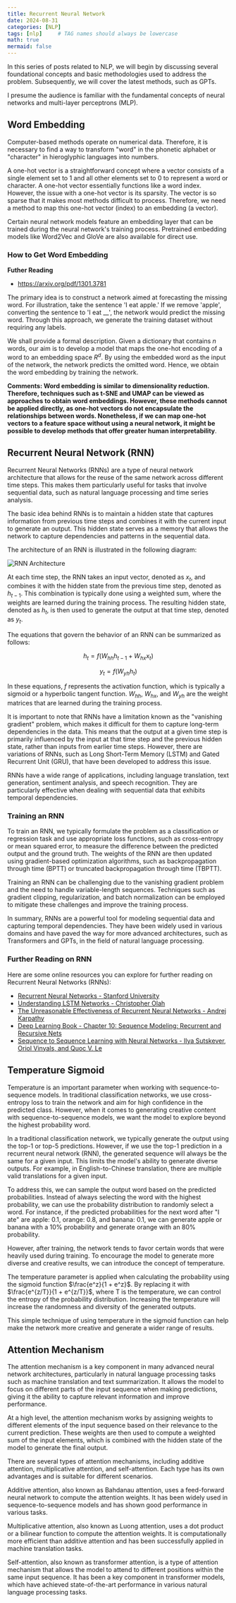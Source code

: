 ```yaml
---
title: Recurrent Neural Network
date: 2024-08-31
categories: [NLP]
tags: [nlp]     # TAG names should always be lowercase
math: true
mermaid: false
---
```


In this series of posts related to NLP, we will begin by discussing several foundational concepts and basic methodologies used to address the problem. Subsequently, we will cover the latest methods, such as GPTs. 

I presume the audience is familiar with the fundamental concepts of neural networks and multi-layer perceptrons (MLP).

## Word Embedding

Computer-based methods operate on numerical data. Therefore, it is necessary to find a way to transform "word" in the phonetic alphabet or "character" in hieroglyphic languages into numbers.

A one-hot vector is a straightforward concept where a vector consists of a single element set to 1 and all other elements set to 0 to represent a word or character.  A one-hot vector essentially functions like a word index.  However, the issue with a one-hot vector is its sparsity. The vector is so sparse that it makes most methods difficult to process. Therefore, we need a method to map this one-hot vector (index) to an embedding (a vector).

Certain neural network models feature an embedding layer that can be trained during the neural network's training process. Pretrained embedding models like Word2Vec and GloVe are also available for direct use.

### How to Get Word Embedding

**Futher Reading**
* https://arxiv.org/pdf/1301.3781

The primary idea is to construct a network aimed at forecasting the missing word. For illustration, take the sentence 'I eat apple.' If we remove 'apple', converting the sentence to 'I eat __', the network would predict the missing word. Through this approach, we generate the training dataset without requiring any labels.

We shall provide a formal description. Given a dictionary that contains $n$ words, our aim is to develop a model that maps the one-hot encoding of a word to an embedding space $R^d$.
By using the embedded word as the input of the network, the network predicts the omitted word. Hence, we obtain the word embedding by training the network.

**Comments: Word embedding is similar to dimensionality reduction. Therefore, techniques such as t-SNE and UMAP can be viewed as approaches to obtain word embeddings. However, these methods cannot be applied directly, as one-hot vectors do not encapsulate the relationships between words. Nonetheless, if we can map one-hot vectors to a feature space without using a neural network, it might be possible to develop methods that offer greater human interpretability**.


## Recurrent Neural Network (RNN)

Recurrent Neural Networks (RNNs) are a type of neural network architecture that allows for the reuse of the same network across different time steps. This makes them particularly useful for tasks that involve sequential data, such as natural language processing and time series analysis.

The basic idea behind RNNs is to maintain a hidden state that captures information from previous time steps and combines it with the current input to generate an output. This hidden state serves as a memory that allows the network to capture dependencies and patterns in the sequential data.

The architecture of an RNN is illustrated in the following diagram:

![RNN Architecture](https://example.com/rnn_architecture.png)

At each time step, the RNN takes an input vector, denoted as $x_t$, and combines it with the hidden state from the previous time step, denoted as $h_{t-1}$. This combination is typically done using a weighted sum, where the weights are learned during the training process. The resulting hidden state, denoted as $h_t$, is then used to generate the output at that time step, denoted as $y_t$.

The equations that govern the behavior of an RNN can be summarized as follows:

$$
h_t = f(W_{hh}h_{t-1} + W_{hx}x_t) 
$$

$$
y_t = f(W_{yh}h_t)
$$

In these equations, $f$ represents the activation function, which is typically a sigmoid or a hyperbolic tangent function. $W_{hh}$, $W_{hx}$, and $W_{yh}$ are the weight matrices that are learned during the training process.

It is important to note that RNNs have a limitation known as the "vanishing gradient" problem, which makes it difficult for them to capture long-term dependencies in the data. This means that the output at a given time step is primarily influenced by the input at that time step and the previous hidden state, rather than inputs from earlier time steps. However, there are variations of RNNs, such as Long Short-Term Memory (LSTM) and Gated Recurrent Unit (GRU), that have been developed to address this issue.

RNNs have a wide range of applications, including language translation, text generation, sentiment analysis, and speech recognition. They are particularly effective when dealing with sequential data that exhibits temporal dependencies.

### Training an RNN

To train an RNN, we typically formulate the problem as a classification or regression task and use appropriate loss functions, such as cross-entropy or mean squared error, to measure the difference between the predicted output and the ground truth. The weights of the RNN are then updated using gradient-based optimization algorithms, such as backpropagation through time (BPTT) or truncated backpropagation through time (TBPTT).

Training an RNN can be challenging due to the vanishing gradient problem and the need to handle variable-length sequences. Techniques such as gradient clipping, regularization, and batch normalization can be employed to mitigate these challenges and improve the training process.

In summary, RNNs are a powerful tool for modeling sequential data and capturing temporal dependencies. They have been widely used in various domains and have paved the way for more advanced architectures, such as Transformers and GPTs, in the field of natural language processing.

### Further Reading on RNN

Here are some online resources you can explore for further reading on Recurrent Neural Networks (RNNs):

- [Recurrent Neural Networks - Stanford University](https://stanford.edu/~shervine/teaching/cs-230/cheatsheet-recurrent-neural-networks)
- [Understanding LSTM Networks - Christopher Olah](https://colah.github.io/posts/2015-08-Understanding-LSTMs)
- [The Unreasonable Effectiveness of Recurrent Neural Networks - Andrej Karpathy](http://karpathy.github.io/2015/05/21/rnn-effectiveness)
- [Deep Learning Book - Chapter 10: Sequence Modeling: Recurrent and Recursive Nets](https://www.deeplearningbook.org/contents/rnn.html)
- [Sequence to Sequence Learning with Neural Networks - Ilya Sutskever, Oriol Vinyals, and Quoc V. Le](https://arxiv.org/abs/1409.3215)


## Temperature Sigmoid

Temperature is an important parameter when working with sequence-to-sequence models. In traditional classification networks, we use cross-entropy loss to train the network and aim for high confidence in the predicted class. However, when it comes to generating creative content with sequence-to-sequence models, we want the model to explore beyond the highest probability word.

In a traditional classification network, we typically generate the output using the top-1 or top-5 predictions. However, if we use the top-1 prediction in a recurrent neural network (RNN), the generated sequence will always be the same for a given input. This limits the model's ability to generate diverse outputs. For example, in English-to-Chinese translation, there are multiple valid translations for a given input.

To address this, we can sample the output word based on the predicted probabilities. Instead of always selecting the word with the highest probability, we can use the probability distribution to randomly select a word. For instance, if the predicted probabilities for the next word after "I ate" are apple: 0.1, orange: 0.8, and banana: 0.1, we can generate apple or banana with a 10% probability and generate orange with an 80% probability.

However, after training, the network tends to favor certain words that were heavily used during training. To encourage the model to generate more diverse and creative results, we can introduce the concept of temperature.

The temperature parameter is applied when calculating the probability using the sigmoid function $\frac{e^z}{1 + e^z}$. By replacing it with $\frac{e^{z/T}}{1 + e^{z/T}}$, where T is the temperature, we can control the entropy of the probability distribution. Increasing the temperature will increase the randomness and diversity of the generated outputs.

This simple technique of using temperature in the sigmoid function can help make the network more creative and generate a wider range of results.


## Attention Mechanism

The attention mechanism is a key component in many advanced neural network architectures, particularly in natural language processing tasks such as machine translation and text summarization. It allows the model to focus on different parts of the input sequence when making predictions, giving it the ability to capture relevant information and improve performance.

At a high level, the attention mechanism works by assigning weights to different elements of the input sequence based on their relevance to the current prediction. These weights are then used to compute a weighted sum of the input elements, which is combined with the hidden state of the model to generate the final output.

There are several types of attention mechanisms, including additive attention, multiplicative attention, and self-attention. Each type has its own advantages and is suitable for different scenarios.

Additive attention, also known as Bahdanau attention, uses a feed-forward neural network to compute the attention weights. It has been widely used in sequence-to-sequence models and has shown good performance in various tasks.

Multiplicative attention, also known as Luong attention, uses a dot product or a bilinear function to compute the attention weights. It is computationally more efficient than additive attention and has been successfully applied in machine translation tasks.

Self-attention, also known as transformer attention, is a type of attention mechanism that allows the model to attend to different positions within the same input sequence. It has been a key component in transformer models, which have achieved state-of-the-art performance in various natural language processing tasks.

